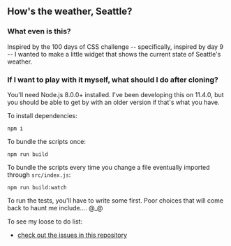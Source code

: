 ## How's the weather, Seattle?

### What even is this?

Inspired by the 100 days of CSS challenge -- specifically, inspired by day 9 -- I wanted to make a little widget that shows the current state of Seattle's weather.

### If I want to play with it myself, what should I do after cloning?

You'll need Node.js 8.0.0+ installed. I've been developing this on 11.4.0, but you should be able to get by with an older version if that's what you have.

To install dependencies:
```
npm i
```

To bundle the scripts once:
```
npm run build
```

To bundle the scripts every time you change a file eventually imported through `src/index.js`:
```
npm run build:watch
```

To run the tests, you'll have to write some first. Poor choices that will come back to haunt me include.... @_@

To see my loose to do list:
- [check out the issues in this repository](https://github.com/sojeri/howsTheWeatherSeattle/issues)